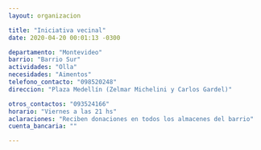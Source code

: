 ```yaml
---
layout: organizacion

title: "Iniciativa vecinal"
date: 2020-04-20 00:01:13 -0300

departamento: "Montevideo"
barrio: "Barrio Sur"
actividades: "Olla"
necesidades: "Aimentos"
telefono_contacto: "098520248"
direccion: "Plaza Medellín (Zelmar Michelini y Carlos Gardel)"

otros_contactos: "093524166"
horario: "Viernes a las 21 hs"
aclaraciones: "Reciben donaciones en todos los almacenes del barrio"
cuenta_bancaria: ""

---
```

